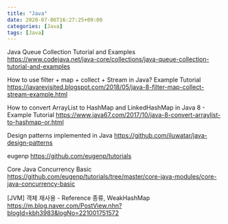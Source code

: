 ```yaml
---
title: "Java"
date: 2020-07-06T16:27:25+09:00
categories: [Java]
tags: [Java]
---
```


Java Queue Collection Tutorial and Examples
 https://www.codejava.net/java-core/collections/java-queue-collection-tutorial-and-examples

How to use filter + map + collect + Stream in Java? Example Tutorial
 https://javarevisited.blogspot.com/2018/05/java-8-filter-map-collect-stream-example.html

How to convert ArrayList to HashMap and LinkedHashMap in Java 8 - Example Tutorial
 https://www.java67.com/2017/10/java-8-convert-arraylist-to-hashmap-or.html

Design patterns implemented in Java
 https://github.com/iluwatar/java-design-patterns

eugenp
 https://github.com/eugenp/tutorials

Core Java Concurrency Basic
 https://github.com/eugenp/tutorials/tree/master/core-java-modules/core-java-concurrency-basic

[JVM] 객체 재사용 - Reference 종류, WeakHashMap
 https://m.blog.naver.com/PostView.nhn?blogId=kbh3983&logNo=221001751572